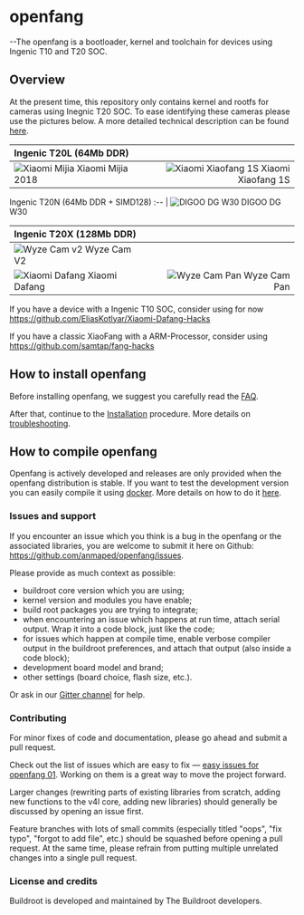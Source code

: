 # openfang
--The openfang is a bootloader, kernel and toolchain for devices using Ingenic T10 and T20 SOC.

## Overview

At the present time, this repository only contains kernel and rootfs for cameras using Inegnic T20 SOC. To ease identifying these cameras please use the pictures below. A more detailed technical description can be found [here](doc/overview.md).

Ingenic T20L (64Mb DDR) | &nbsp;
:-- | --:
![Xiaomi Mijia](doc/SXJ02ZM/img/xiaomi_mijia_2018.jpg) Xiaomi Mijia 2018 | ![Xiaomi Xiaofang 1S](doc/xiaomi_xiaofang1s/img/xiaofang1s.jpg) Xiaomi Xiaofang 1S

Ingenic T20N (64Mb DDR + SIMD128)
:-- |
![DIGOO DG W30](doc/dg-w30/img/dg-w30.jpg) DIGOO DG W30

Ingenic T20X (128Mb DDR) | &nbsp;
:-- | --:
![Wyze Cam v2](doc/wyzecam_v2/img/wyzecam_v2.jpg) Wyze Cam V2 | 
![Xiaomi Dafang](doc/xiaomi_dafang/img/xiaomi_dafang.jpg) Xiaomi Dafang | ![Wyze Cam Pan](doc/WYZECP1/img/wyzecam_pan.jpg) Wyze Cam Pan

If you have a device with a Ingenic T10 SOC, consider using for now https://github.com/EliasKotlyar/Xiaomi-Dafang-Hacks

If you have a classic XiaoFang with a ARM-Processor, consider using https://github.com/samtap/fang-hacks


## How to install openfang

Before installing openfang, we suggest you carefully read the [FAQ](/doc/faq.md).

After that, continue to the [Installation](/doc/install.md) procedure. More details on [troubleshooting](doc/troubleshooting.md).

## How to compile openfang

Openfang is actively developed and releases are only provided when the openfang distribution is stable. If you want to test the development version you can easily compile it using [docker](https://www.docker.com/). More details on how to do it [here](doc/docker.md).

### Issues and support ###

If you encounter an issue which you think is a bug in the openfang or the associated libraries, you are welcome to submit it here on Github: https://github.com/anmaped/openfang/issues.

Please provide as much context as possible:

- buildroot core version which you are using;
- kernel version and modules you have enable;
- build root packages you are trying to integrate;
- when encountering an issue which happens at run time, attach serial output. Wrap it into a code block, just like the code;
- for issues which happen at compile time, enable verbose compiler output in the buildroot preferences, and attach that output (also inside a code block);
- development board model and brand;
- other settings (board choice, flash size, etc.).

Or ask in our [Gitter channel](https://gitter.im/openfang_project) for help.

### Contributing

For minor fixes of code and documentation, please go ahead and submit a pull request.

Check out the list of issues which are easy to fix — [easy issues for openfang 01](https://github.com/anmaped/openfang/issues). Working on them is a great way to move the project forward.

Larger changes (rewriting parts of existing libraries from scratch, adding new functions to the v4l core, adding new libraries) should generally be discussed by opening an issue first.

Feature branches with lots of small commits (especially titled "oops", "fix typo", "forgot to add file", etc.) should be squashed before opening a pull request. At the same time, please refrain from putting multiple unrelated changes into a single pull request.

### License and credits ###

Buildroot is developed and maintained by The Buildroot developers.
